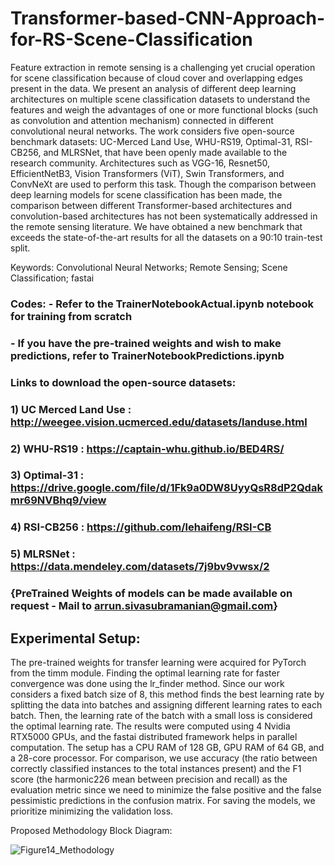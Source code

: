 # Transformer-based-CNN-Approach-for-RS-Scene-Classification

Feature extraction in remote sensing is a challenging yet crucial operation for scene classification because of cloud cover and overlapping edges present in the data. We present an analysis of different deep learning architectures on multiple scene classification datasets to understand the features and weigh the advantages of one or more functional blocks (such as convolution and attention mechanism) connected in different convolutional neural networks. The work considers five open-source benchmark datasets: UC-Merced Land Use, WHU-RS19, Optimal-31, RSI-CB256, and MLRSNet, that have been openly made available to the research community. Architectures such as VGG-16, Resnet50, EfficientNetB3, Vision Transformers (ViT), Swin Transformers, and ConvNeXt are used to perform this task. Though the comparison between deep learning models for scene classification has been made, the comparison between different Transformer-based architectures and convolution-based architectures has not been systematically addressed in the remote sensing literature. We have obtained a new benchmark that exceeds the state-of-the-art results for all the datasets on a 90:10 train-test split.

Keywords: Convolutional Neural Networks; Remote Sensing; Scene Classification; fastai

### Codes: - Refer to the TrainerNotebookActual.ipynb notebook for training from scratch
###        - If you have the pre-trained weights and wish to make predictions, refer to TrainerNotebookPredictions.ipynb
### Links to download the open-source datasets:
###    1) UC Merced Land Use    : http://weegee.vision.ucmerced.edu/datasets/landuse.html
###    2) WHU-RS19              : https://captain-whu.github.io/BED4RS/
###    3) Optimal-31            : https://drive.google.com/file/d/1Fk9a0DW8UyyQsR8dP2Qdakmr69NVBhq9/view
###    4) RSI-CB256             : https://github.com/lehaifeng/RSI-CB
###    5) MLRSNet               : https://data.mendeley.com/datasets/7j9bv9vwsx/2
### {PreTrained Weights of models can be made available on request - Mail to arrun.sivasubramanian@gmail.com} 

## Experimental Setup: 

The pre-trained weights for transfer learning were acquired for PyTorch from the timm module. Finding the optimal learning rate for faster convergence was done using the lr_finder method. Since our work considers a fixed batch size of 8, this method finds the best learning rate by splitting the data into batches and assigning different learning rates to each batch. Then, the learning rate of the batch with a small loss is considered the optimal learning rate. The results were computed using 4 Nvidia RTX5000 GPUs, and the fastai distributed framework helps in parallel computation. The setup has a CPU RAM of 128 GB, GPU RAM of 64 GB, and a 28-core processor. For comparison, we use accuracy (the ratio between correctly classified instances to the total instances present) and the F1 score (the harmonic226 mean between precision and recall) as the evaluation metric since we need to minimize the false positive and the false pessimistic predictions in the confusion matrix. For saving the models, we prioritize minimizing the validation loss. 

Proposed Methodology Block Diagram:

![Figure14_Methodology](https://github.com/argon125/Transformer-based-CNN-Approach-for-RS-Scene-Classification/assets/64146402/7e24f4f0-c7fa-4f9e-afe1-62b85d8b0de1)
